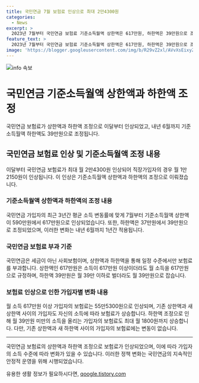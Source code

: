```yaml
---
title: 국민연금 7월 보험료 인상으로 최대 2만4300원
categories:
  - News
excerpt: >
  2023년 7월부터 국민연금 보험료 기준소득월액 상한액은 617만원, 하한액은 39만원으로 조정되어 적용될 예정이다. 보험료는 기준소득월액에 따라 매겨지며, 상한액을 넘는 소득자의 보험료는 인상될 것으로 예상된다. 상한액을 넘는 소득에 대해서는 월 2만4300원까지의 인상이 있을 것으로 보이며, 하한액 미만의 소득자의 보험료도 최대 1800원까지 인상될 것으로 전망된다.
feature_text: >
  2023년 7월부터 국민연금 보험료 기준소득월액 상한액은 617만원, 하한액은 39만원으로 조정되어 적용될 예정이다. 보험료는 기준소득월액에 따라 매겨지며, 상한액을 넘는 소득자의 보험료는 인상될 것으로 예상된다. 상한액을 넘는 소득에 대해서는 월 2만4300원까지의 인상이 있을 것으로 보이며, 하한액 미만의 소득자의 보험료도 최대 1800원까지 인상될 것으로 전망된다.
image: 'https://blogger.googleusercontent.com/img/b/R29vZ2xl/AVvXsEixyZcFfHzMRdzZMjFBmAUKJYCLCGyLL1o632UiGVXcaFdKo_bkvkuCioo0uUKlGfBVcT3P84aROyZIXSBEx3Aw5nCQ3pTgDom1WDC4m8eifvWiAmWEEVb4x6G_l8C0QH225ldMjyaFvpxGEBGNO37VmDTDMHGhJPq73UglMfDca1-0aw/s1600/blogspot.png'
---
```


<p><img src="https://blogger.googleusercontent.com/img/b/R29vZ2xl/AVvXsEixyZcFfHzMRdzZMjFBmAUKJYCLCGyLL1o632UiGVXcaFdKo_bkvkuCioo0uUKlGfBVcT3P84aROyZIXSBEx3Aw5nCQ3pTgDom1WDC4m8eifvWiAmWEEVb4x6G_l8C0QH225ldMjyaFvpxGEBGNO37VmDTDMHGhJPq73UglMfDca1-0aw/s1600/blogspot.png" alt="info 속보" /></p>

<h1>국민연금 기준소득월액 상한액과 하한액 조정</h1>

<p data-ke-size="size16">국민연금 보험료가 상한액과 하한액 조정으로 이달부터 인상되었고, 내년 6월까지 기준소득월액 하한액도 39만원으로 조정됩니다.</p>

<h2 data-ke-size="size26">국민연금 보험료 인상 및 기준소득월액 조정 내용</h2>

<p data-ke-size="size16">이달부터 국민연금 보험료가 최대 월 2만4300원 인상되어 직장가입자의 경우 월 1만2150원이 인상됩니다. 이 인상은 기준소득월액 상한액과 하한액의 조정으로 이뤄졌습니다.</p>

<h3>기준소득월액 상한액과 하한액의 조정 내용</h3>

<p data-ke-size="size16">국민연금 가입자의 최근 3년간 평균 소득 변동률에 맞게 7월부터 기준소득월액 상한액이 590만원에서 617만원으로 인상되었습니다. 또한, 하한액은 37만원에서 39만원으로 조정되었으며, 이러한 변화는 내년 6월까지 1년간 적용됩니다.</p>

<h3>국민연금 보험료 부과 기준</h3>

<p data-ke-size="size16">국민연금은 세금이 아닌 사회보험이며, 상한액과 하한액을 통해 일정 수준에서만 보험료를 부과합니다. 상한액인 617만원은 소득이 617만원 이상이더라도 월 소득을 617만원으로 규정하며, 하한액 39만원은 월 39만 이하로 벌더라도 월 39만원으로 잡습니다.</p>

<h3>보험료 인상으로 인한 가입자별 변화 내용</h3>

<p data-ke-size="size16">월 소득 617만원 이상 가입자의 보험료는 55만5300원으로 인상되며, 기존 상한액과 새 상한액 사이의 가입자도 자신의 소득에 따라 보험료가 상승합니다. 하한액 조정으로 인해 월 39만원 미만의 소득을 올리는 가입자의 보험료도 최대 월 1800원까지 상승합니다. 다만, 기존 상한액과 새 하한액 사이의 가입자의 보험료에는 변동이 없습니다.</p>

<hr>

<p data-ke-size="size16">국민연금 보험료의 상한액과 하한액 조정으로 보험료가 인상되었으며, 이에 따라 가입자의 소득 수준에 따라 변화가 있을 수 있습니다. 이러한 정책 변화는 국민연금의 지속적인 안정적 운영을 위해 시행되었습니다.</p>
유용한 생활 정보가 필요하시다면, <a href="https://qoogle.tistory.com" rel="dofollow">qoogle.tistory.com</a>


